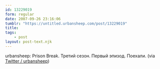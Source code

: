 ```yaml
---
id: 13229019
form: regular
date: 2007-09-26 23:16:06
tumblr: "https://untitled.urbansheep.com/post/13229019"
title:
tags:
    - post
layout: post-text.njk
---
```


<p>urbansheep: Prison Break. Третий сезон. Первый эпизод. Поехали. (via <a href="http://twitter.com/urbansheep/statuses/295043422">Twitter / urbansheep</a>)</p>

